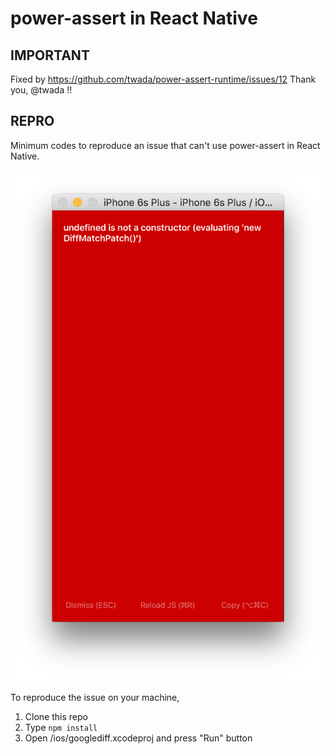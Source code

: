 power-assert in React Native
============================

## IMPORTANT

Fixed by https://github.com/twada/power-assert-runtime/issues/12
Thank you, @twada !!

## REPRO

Minimum codes to reproduce an issue that can't use power-assert in React Native.

![ss](https://raw.githubusercontent.com/januswel/power-assert-in-react-native/images/images/ss.png)

To reproduce the issue on your machine,

1. Clone this repo
2. Type `npm install`
3. Open /ios/googlediff.xcodeproj and press "Run" button
